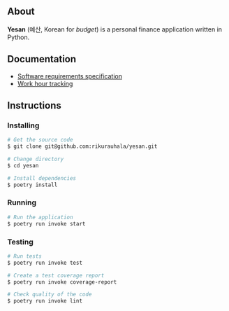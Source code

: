 ## About

**Yesan** (예산, Korean for *budget*) is a personal finance application written in Python.

## Documentation

- [Software requirements specification](documentation/srs.md)
- [Work hour tracking](documentation/tracking.md)

## Instructions

### Installing

```bash
# Get the source code
$ git clone git@github.com:rikurauhala/yesan.git

# Change directory
$ cd yesan

# Install dependencies
$ poetry install
```

### Running
```bash
# Run the application
$ poetry run invoke start
```

### Testing
```bash
# Run tests
$ poetry run invoke test

# Create a test coverage report
$ poetry run invoke coverage-report

# Check quality of the code
$ poetry run invoke lint
```
